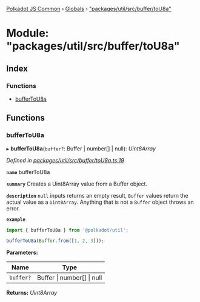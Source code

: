 [Polkadot JS Common](../README.md) › [Globals](../globals.md) › ["packages/util/src/buffer/toU8a"](_packages_util_src_buffer_tou8a_.md)

# Module: "packages/util/src/buffer/toU8a"

## Index

### Functions

* [bufferToU8a](_packages_util_src_buffer_tou8a_.md#buffertou8a)

## Functions

###  bufferToU8a

▸ **bufferToU8a**(`buffer?`: Buffer | number[] | null): *Uint8Array*

*Defined in [packages/util/src/buffer/toU8a.ts:19](https://github.com/polkadot-js/common/blob/437314e5/packages/util/src/buffer/toU8a.ts#L19)*

**`name`** bufferToU8a

**`summary`** Creates a Uint8Array value from a Buffer object.

**`description`** 
`null` inputs returns an empty result, `Buffer` values return the actual value as a `Uint8Array`. Anything that is not a `Buffer` object throws an error.

**`example`** 
<BR>

```javascript
import { bufferToU8a } from '@polkadot/util';

bufferToU8a(Buffer.from([1, 2, 3]));
```

**Parameters:**

Name | Type |
------ | ------ |
`buffer?` | Buffer &#124; number[] &#124; null |

**Returns:** *Uint8Array*
